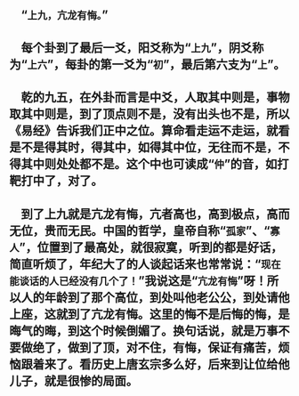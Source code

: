 &emsp;“``上九，亢龙有悔。``”
---
&emsp;每个卦到了最后一爻，阳爻称为“``上九``”，阴爻称为“``上六``”，每卦的第一爻为“``初``”，最后第六支为“``上``”。
---
&emsp;乾的九五，在外卦而言是中爻，人取其中则是，事物取其中则是，到了顶点则不是，没有出头也不是，所以《易经》告诉我们正中之位。算命看走运不走运，就看是不是得其时，得其中，如得其中位，无往而不是，不得其中则处处都不是。这个中也可读成“``仲``”的音，如打靶打中了，对了。
---
&emsp;到了上九就是亢龙有悔，亢者高也，高到极点，高而无位，贵而无民。中国的哲学，皇帝自称“``孤家``”、“``寡人``”，位置到了最高处，就很寂寞，听到的都是好话，简直听烦了，年纪大了的人谈起话来也常常说：“``现在能谈话的人已经没有几个了！``”我说这是“``亢龙有悔``”呀！所以人的年龄到了那个高位，到处叫他老公公，到处请他上座，这就到了亢龙有悔。这里的悔不是后悔的悔，是晦气的晦，到这个时候倒媚了。换句话说，就是万事不要做绝了，做到了顶，对不住，有悔，保证有痛苦，烦恼跟着来了。看历史上唐玄宗多么好，后来到让位给他儿子，就是很惨的局面。
---
